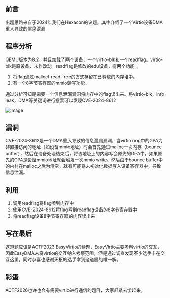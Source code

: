 ## 前言

出题思路来自于2024年我们在Hexacon的议题，其中介绍了一个Virtio设备DMA重入导致的信息泄漏

## 程序分析

QEMU版本为8.2，并且加载了两个设备，一个virtio-blk和一个readflag。virtio-blk是原设备，未作改动。readflag是修改的edu设备，有两个功能：

1. 将flag通过mallocl-read-free的方式存留在已释放的内存堆中。
2. 有一个8字节寄存器的mmio读写功能。

通过分析可知是需要一个信息泄漏漏洞将内存中的flag读出来。将virtio-blk，info leak，DMA等关键词进行搜索可以发现CVE-2024-8612

![image](https://s1.imagehub.cc/images/2025/05/07/5eae8e161a80b205cb1a8f353531e531.png)

## 漏洞

CVE-2024-8612是一个DMA重入导致的信息泄漏漏洞，当virtio ring中的GPA为非直接访问的地址（如设备mmio地址）时会首先通过malloc一块内存（bounce buffer），然后在设备处理结束后，将该地址上的内容写会原先的GPA中，如果原先的GPA是设备mmio地址就会触发一次mmio write。然后由于bounce buffer中的内村在malloc之后为清空，就有可能将未初始化数据写入设备寄存器中，导致信息泄漏。

## 利用

1. 调用readflag将flag喷到内存中
2. 使用CVE-2024-8612将flag写到readflag设备的8字节寄存器中
3. 将readflag设备8字节寄存器的内容读出来

## 写在最后

这道题应该是ACTF2023 EasyVirtio的续题，EasyVirtio主要考察virtio的交互，因此EasyDMA未将virtio的交互纳入考察范围，但是通过调查发现不少选手卡在交互这里。同时恭喜也感谢天枢的选手拿到这道题的唯一解。

## 彩蛋

ACTF2026也许也会有需要virtio进行通信的题目，大家赶紧去学起来。
